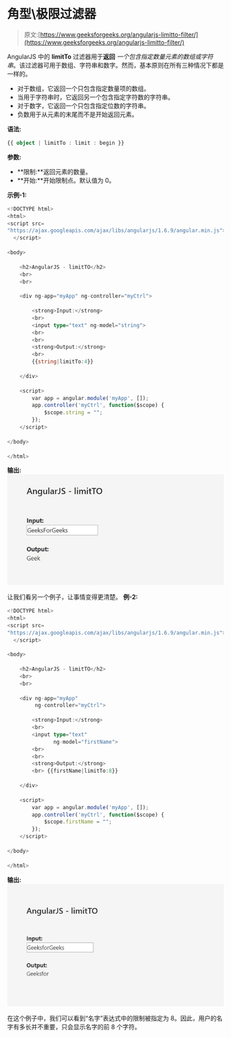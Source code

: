 # 角型\极限过滤器

> 原文:[https://www.geeksforgeeks.org/angularjs-limitto-filter/](https://www.geeksforgeeks.org/angularjs-limitto-filter/)

AngularJS 中的 **limitTo** 过滤器用于**返回** *一个包含指定数量元素的数组或字符串*。该过滤器可用于数组、字符串和数字。然而，基本原则在所有三种情况下都是一样的。

*   对于数组，它返回一个只包含指定数量项的数组。
*   当用于字符串时，它返回另一个包含指定字符数的字符串。
*   对于数字，它返回一个只包含指定位数的字符串。
*   负数用于从元素的末尾而不是开始返回元素。

**语法:**

```ts
{{ object | limitTo : limit : begin }}
```

**参数:**

*   **限制:**返回元素的数量。
*   **开始:**开始限制点。默认值为 0。

**示例-1:**

```ts
<!DOCTYPE html>
<html>
<script src=
"https://ajax.googleapis.com/ajax/libs/angularjs/1.6.9/angular.min.js">
  </script>

<body>

    <h2>AngularJS - limitTO</h2>
    <br>
    <br>

    <div ng-app="myApp" ng-controller="myCtrl">

        <strong>Input:</strong>
        <br>
        <input type="text" ng-model="string">
        <br>
        <br>
        <strong>Output:</strong>
        <br>
        {{string|limitTo:4}}

    </div>

    <script>
        var app = angular.module('myApp', []);
        app.controller('myCtrl', function($scope) {
            $scope.string = "";
        });
    </script>

</body>

</html>
```

**输出:**
![](img/78dbec6073ec0805b1a9c6bbf805f822.png)

让我们看另一个例子，让事情变得更清楚。
**例-2:**

```ts
<!DOCTYPE html>
<html>
<script src=
"https://ajax.googleapis.com/ajax/libs/angularjs/1.6.9/angular.min.js">
  </script>

<body>

    <h2>AngularJS - limitTO</h2>
    <br>
    <br>

    <div ng-app="myApp"
         ng-controller="myCtrl">

        <strong>Input:</strong>
        <br>
        <input type="text"
               ng-model="firstName">
        <br>
        <br>
        <strong>Output:</strong>
        <br> {{firstName|limitTo:8}}

    </div>

    <script>
        var app = angular.module('myApp', []);
        app.controller('myCtrl', function($scope) {
            $scope.firstName = "";
        });
    </script>

</body>

</html>
```

**输出:**
![](img/b66890af582d1b648ee20e5ef95cdd16.png)

在这个例子中，我们可以看到“名字”表达式中的限制被指定为 8。因此，用户的名字有多长并不重要，只会显示名字的前 8 个字符。